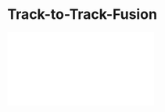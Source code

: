 # Track-to-Track-Fusion

![example image](results/scenario1/KF_tracking_and_fusion_under_error_independence_assumption.pdf)
